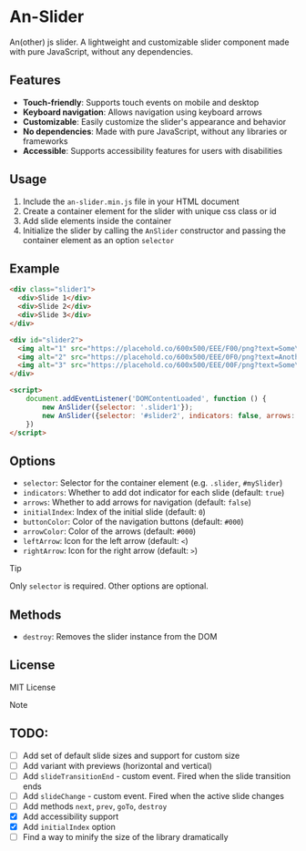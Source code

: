 **An-Slider**
================

An(other) js slider. A lightweight and customizable slider component made with pure JavaScript, without any dependencies.

**Features**
------------

* **Touch-friendly**: Supports touch events on mobile and desktop
* **Keyboard navigation**: Allows navigation using keyboard arrows
* **Customizable**: Easily customize the slider's appearance and behavior
* **No dependencies**: Made with pure JavaScript, without any libraries or frameworks
* **Accessible**: Supports accessibility features for users with disabilities

**Usage**
-----

1. Include the `an-slider.min.js` file in your HTML document
2. Create a container element for the slider with unique css class or id
3. Add slide elements inside the container
4. Initialize the slider by calling the `AnSlider` constructor and passing the container element as an option `selector`

**Example**
------------

```html
<div class="slider1">
  <div>Slide 1</div>
  <div>Slide 2</div>
  <div>Slide 3</div>
</div>

<div id="slider2">
  <img alt="1" src="https://placehold.co/600x500/EEE/F00/png?text=Some\nPicture1">
  <img alt="2" src="https://placehold.co/600x500/EEE/0F0/png?text=Another\nPicture2">
  <img alt="3" src="https://placehold.co/600x500/EEE/00F/png?text=Some\nPicture3">
</div>

<script>
    document.addEventListener('DOMContentLoaded', function () {
        new AnSlider({selector: '.slider1'});
        new AnSlider({selector: '#slider2', indicators: false, arrows: true});
    })
</script>
```

**Options**
------------

* `selector`: Selector for the container element (e.g. `.slider`, `#mySlider`)
* `indicators`: Whether to add dot indicator for each slide (default: `true`)
* `arrows`: Whether to add arrows for navigation (default: `false`)
* `initialIndex`: Index of the initial slide (default: `0`)
* `buttonColor`: Color of the navigation buttons (default: `#000`)
* `arrowColor`: Color of the arrows (default: `#000`)
* `leftArrow`: Icon for the left arrow (default: `<`)
* `rightArrow`: Icon for the right arrow (default: `>`)

> [!TIP]
> 
> Only `selector` is required. Other options are optional.

**Methods**
------------

* `destroy`: Removes the slider instance from the DOM

**License**
------------

MIT License


> [!NOTE]
> ## TODO:
> - [ ] Add set of default slide sizes and support for custom size
> - [ ] Add variant with previews (horizontal and vertical)
> - [ ] Add `slideTransitionEnd` - custom event. Fired when the slide transition ends
> - [ ] Add `slideChange` - custom event. Fired when the active slide changes
> - [ ] Add methods `next`, `prev`, `goTo`, `destroy`
> - [x] Add accessibility support
> - [x] Add `initialIndex` option
> - [ ] Find a way to minify the size of the library dramatically
